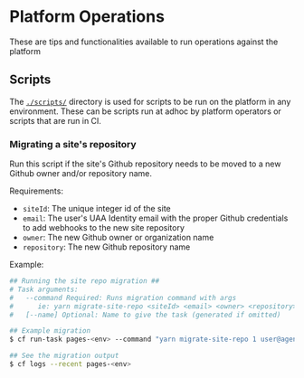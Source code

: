 # Platform Operations

These are tips and functionalities available to run operations against the platform

## Scripts

The [`./scripts/`](./scripts/) directory is used for scripts to be run on the platform in any environment. These can be scripts run at adhoc by platform operators or scripts that are run in CI.

### Migrating a site's repository

Run this script if the site's Github repository needs to be moved to a new Github owner and/or repository name.

Requirements:

- `siteId`: The unique integer id of the site
- `email`: The user's UAA Identity email with the proper Github credentials to add webhooks to the new site repository
- `owner`: The new Github owner or organization name
- `repository`: The new Github repository name

Example:

```bash
## Running the site repo migration ##
# Task arguments:
#   --command Required: Runs migration command with args
#      ie: yarn migrate-site-repo <siteId> <email> <owner> <repository>
#   [--name] Optional: Name to give the task (generated if omitted)

## Example migration
$ cf run-task pages-<env> --command "yarn migrate-site-repo 1 user@agency.gov agency-org site-repo" --name site-1-migrate

## See the migration output
$ cf logs --recent pages-<env>
```
